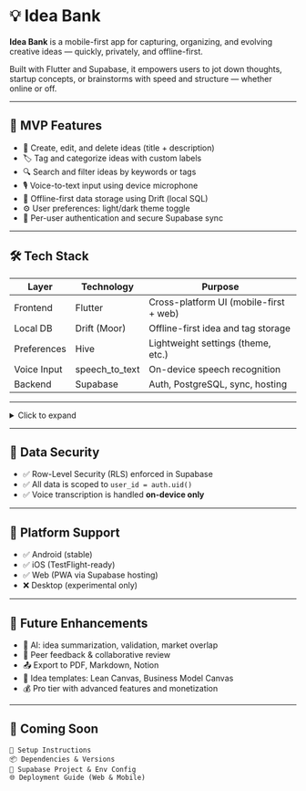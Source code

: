 # 💡 Idea Bank

**Idea Bank** is a mobile-first app for capturing, organizing, and evolving creative ideas — quickly, privately, and offline-first.

Built with Flutter and Supabase, it empowers users to jot down thoughts, startup concepts, or brainstorms with speed and structure — whether online or off.

---

## 🚀 MVP Features

- 📝 Create, edit, and delete ideas (title + description)
- 🏷 Tag and categorize ideas with custom labels
- 🔍 Search and filter ideas by keywords or tags
- 🎙 Voice-to-text input using device microphone
- 📡 Offline-first data storage using Drift (local SQL)
- ⚙️ User preferences: light/dark theme toggle
- 🔐 Per-user authentication and secure Supabase sync

---

## 🛠 Tech Stack

| Layer        | Technology         | Purpose                                   |
|--------------|--------------------|-------------------------------------------|
| Frontend     | Flutter             | Cross-platform UI (mobile-first + web)    |
| Local DB     | Drift (Moor)        | Offline-first idea and tag storage        |
| Preferences  | Hive                | Lightweight settings (theme, etc.)        |
| Voice Input  | speech_to_text      | On-device speech recognition              |
| Backend      | Supabase            | Auth, PostgreSQL, sync, hosting           |

---

<details>
    <summary>Click to expand</summary>
    lib/
    ├── db/                 # Drift database setup and queries
    │   └── idea_database.dart
    │
    ├── models/             # Data models (Idea, Tag, etc.)
    │
    ├── screens/            # UI screens (Login, Signup, Home, Edit, etc.)
    │   ├── login_screen.dart
    │   ├── signup_screen.dart
    │   ├── reset_password_screen.dart
    │   ├── home_screen.dart
    │   └── edit_screen.dart
    │
    ├── services/           # Business logic & integrations
    │   ├── auth_service.dart       # Supabase auth wrapper
    │   ├── supabase_service.dart   # Supabase client logic
    │   ├── sync_service.dart       # Sync manager for cloud/local
    │
    ├── state/              # Providers and state notifiers
    │   ├── idea_provider.dart
    │   ├── theme_notifier.dart
    │
    ├── theme/              # Theme configuration (light/dark)
    │   ├── app_theme.dart
    │
    ├── widgets/            # Reusable UI components (optional/future)
    │
    ├── routes.dart         # Named route generator
    └── main.dart           # App entry point, setup, and providers
</details>

---

## 🔐 Data Security

- ✅ Row-Level Security (RLS) enforced in Supabase
- ✅ All data is scoped to `user_id = auth.uid()`
- ✅ Voice transcription is handled **on-device only**

---

## 📱 Platform Support

- ✅ Android (stable)
- ✅ iOS (TestFlight-ready)
- ✅ Web (PWA via Supabase hosting)
- ❌ Desktop (experimental only)

---

## 🔮 Future Enhancements

- 🤖 AI: idea summarization, validation, market overlap
- 🧠 Peer feedback & collaborative review
- 📤 Export to PDF, Markdown, Notion
- 🧾 Idea templates: Lean Canvas, Business Model Canvas
- 💰 Pro tier with advanced features and monetization

---

## 🧪 Coming Soon

```text
🔧 Setup Instructions
📦 Dependencies & Versions
🔐 Supabase Project & Env Config
🌐 Deployment Guide (Web & Mobile)
